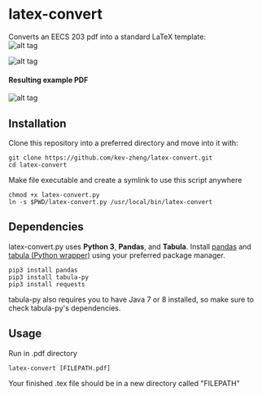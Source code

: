# latex-convert

Converts an EECS 203 pdf into a standard LaTeX template:  
![alt tag](https://github.com/kev-zheng/latex-convert/blob/master/pictures/homework_example_EECS203.png)

![alt tag](https://github.com/kev-zheng/latex-convert/blob/master/pictures/tex_example_EECS203.png)

#### Resulting example PDF  
  
![alt tag](https://github.com/kev-zheng/latex-convert/blob/master/pictures/pdf_example_EECS203_resize.png)

## Installation
Clone this repository into a preferred directory and move into it with:
```
git clone https://github.com/kev-zheng/latex-convert.git
cd latex-convert
```
Make file executable and create a symlink to use this script anywhere
```
chmod +x latex-convert.py
ln -s $PWD/latex-convert.py /usr/local/bin/latex-convert
```

## Dependencies
latex-convert.py uses __Python 3__,  __Pandas__, and __Tabula__.
Install [pandas](http://pandas.pydata.org/) and [tabula (Python wrapper)](https://github.com/chezou/tabula-py) using your preferred package manager.
```
pip3 install pandas
pip3 install tabula-py
pip3 install requests
```
tabula-py also requires you to have Java 7 or 8 installed, so make sure to check tabula-py's dependencies.
## Usage
Run in .pdf directory
```
latex-convert [FILEPATH.pdf]
```
Your finished .tex file should be in a new directory called "FILEPATH"

